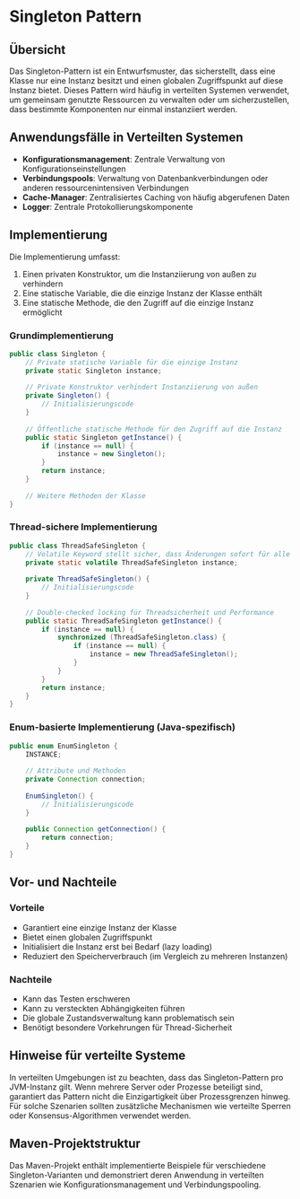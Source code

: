 # Singleton Pattern

## Übersicht

Das Singleton-Pattern ist ein Entwurfsmuster, das sicherstellt, dass eine Klasse nur eine Instanz besitzt und einen globalen Zugriffspunkt auf diese Instanz bietet. Dieses Pattern wird häufig in verteilten Systemen verwendet, um gemeinsam genutzte Ressourcen zu verwalten oder um sicherzustellen, dass bestimmte Komponenten nur einmal instanziiert werden.

## Anwendungsfälle in Verteilten Systemen

- **Konfigurationsmanagement**: Zentrale Verwaltung von Konfigurationseinstellungen
- **Verbindungspools**: Verwaltung von Datenbankverbindungen oder anderen ressourcenintensiven Verbindungen
- **Cache-Manager**: Zentralisiertes Caching von häufig abgerufenen Daten
- **Logger**: Zentrale Protokollierungskomponente

## Implementierung

Die Implementierung umfasst:

1. Einen privaten Konstruktor, um die Instanziierung von außen zu verhindern
2. Eine statische Variable, die die einzige Instanz der Klasse enthält
3. Eine statische Methode, die den Zugriff auf die einzige Instanz ermöglicht

### Grundimplementierung

```java
public class Singleton {
    // Private statische Variable für die einzige Instanz
    private static Singleton instance;
    
    // Private Konstruktor verhindert Instanziierung von außen
    private Singleton() {
        // Initialisierungscode
    }
    
    // Öffentliche statische Methode für den Zugriff auf die Instanz
    public static Singleton getInstance() {
        if (instance == null) {
            instance = new Singleton();
        }
        return instance;
    }
    
    // Weitere Methoden der Klasse
}
```

### Thread-sichere Implementierung

```java
public class ThreadSafeSingleton {
    // Volatile Keyword stellt sicher, dass Änderungen sofort für alle Threads sichtbar sind
    private static volatile ThreadSafeSingleton instance;
    
    private ThreadSafeSingleton() {
        // Initialisierungscode
    }
    
    // Double-checked locking für Threadsicherheit und Performance
    public static ThreadSafeSingleton getInstance() {
        if (instance == null) {
            synchronized (ThreadSafeSingleton.class) {
                if (instance == null) {
                    instance = new ThreadSafeSingleton();
                }
            }
        }
        return instance;
    }
}
```

### Enum-basierte Implementierung (Java-spezifisch)

```java
public enum EnumSingleton {
    INSTANCE;
    
    // Attribute und Methoden
    private Connection connection;
    
    EnumSingleton() {
        // Initialisierungscode
    }
    
    public Connection getConnection() {
        return connection;
    }
}
```

## Vor- und Nachteile

### Vorteile

- Garantiert eine einzige Instanz der Klasse
- Bietet einen globalen Zugriffspunkt
- Initialisiert die Instanz erst bei Bedarf (lazy loading)
- Reduziert den Speicherverbrauch (im Vergleich zu mehreren Instanzen)

### Nachteile

- Kann das Testen erschweren
- Kann zu versteckten Abhängigkeiten führen
- Die globale Zustandsverwaltung kann problematisch sein
- Benötigt besondere Vorkehrungen für Thread-Sicherheit

## Hinweise für verteilte Systeme

In verteilten Umgebungen ist zu beachten, dass das Singleton-Pattern pro JVM-Instanz gilt. Wenn mehrere Server oder Prozesse beteiligt sind, garantiert das Pattern nicht die Einzigartigkeit über Prozessgrenzen hinweg. Für solche Szenarien sollten zusätzliche Mechanismen wie verteilte Sperren oder Konsensus-Algorithmen verwendet werden.

## Maven-Projektstruktur

Das Maven-Projekt enthält implementierte Beispiele für verschiedene Singleton-Varianten und demonstriert deren Anwendung in verteilten Szenarien wie Konfigurationsmanagement und Verbindungspooling.
